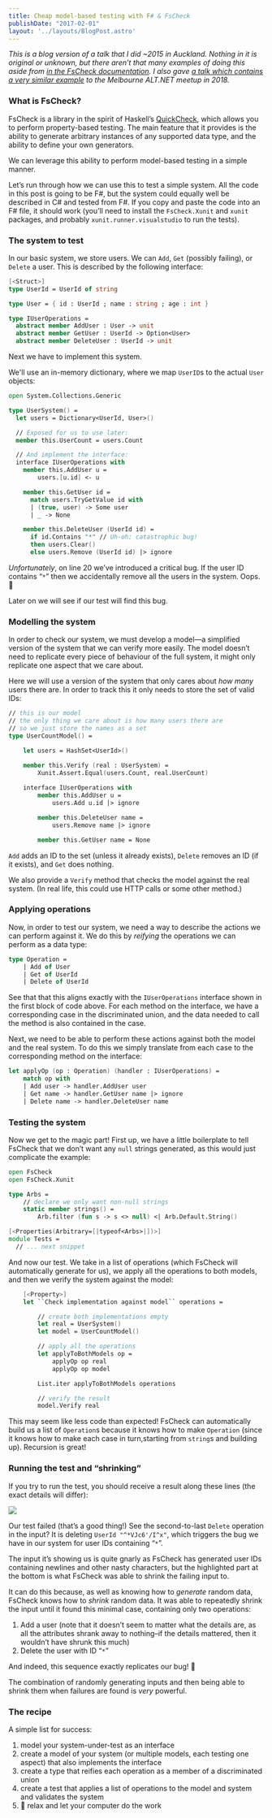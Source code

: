 ```yaml
---
title: Cheap model-based testing with F# & FsCheck
publishDate: "2017-02-01"
layout: '../layouts/BlogPost.astro'
---
```


*This is a blog version of a talk that I did ~2015 in Auckland. Nothing in it is original or unknown, but there aren’t that many examples of doing this aside from [in the FsCheck documentation](https://fscheck.github.io/FsCheck/StatefulTesting.html). I also gave [a talk which contains a very similar example](https://www.youtube.com/watch?v=8oALNLdyOyM) to the Melbourne ALT.NET meetup in 2018.*

### What is FsCheck?

FsCheck is a library in the spirit of Haskell’s [QuickCheck](https://en.wikipedia.org/wiki/QuickCheck), which allows you to perform property-based testing. The main feature that it provides is the ability to generate arbitrary instances of any supported data type, and the ability to define your own generators.

We can leverage this ability to perform model-based testing in a simple manner.

Let’s run through how we can use this to test a simple system. All the code in this post is going to be F#, but the system could equally well be described in C# and tested from F#. If you copy and paste the code into an F# file, it should work (you’ll need to install the `FsCheck.Xunit` and `xunit` packages, and probably `xunit.runner.visualstudio` to run the tests).

### The system to test

In our basic system, we store users. We can `Add`, `Get` (possibly failing), or `Delete` a user. This is described by the following interface:

```fsharp
[<Struct>]
type UserId = UserId of string

type User = { id : UserId ; name : string ; age : int }

type IUserOperations =
  abstract member AddUser : User -> unit
  abstract member GetUser : UserId -> Option<User>
  abstract member DeleteUser : UserId -> unit
```

Next we have to implement this system.

We'll use an in-memory dictionary, where we map `UserID`s to the actual `User` objects:

```fsharp
open System.Collections.Generic

type UserSystem() = 
  let users = Dictionary<UserId, User>()

  // Exposed for us to use later:
  member this.UserCount = users.Count

  // And implement the interface:
  interface IUserOperations with
    member this.AddUser u =
        users.[u.id] <- u

    member this.GetUser id =
      match users.TryGetValue id with
      | (true, user) -> Some user
      | _ -> None

    member this.DeleteUser (UserId id) =
      if id.Contains "*" // Uh-oh: catastrophic bug!
      then users.Clear()
      else users.Remove (UserId id) |> ignore
```

*Unfortunately*, on line 20 we’ve introduced a critical bug. If the user ID contains “`*`” then we accidentally remove all the users in the system. Oops. 🤦

Later on we will see if our test will find this bug.

### Modelling the system

In order to check our system, we must develop a model—a simplified version of the system that we can verify more easily. The model doesn’t need to replicate every piece of behaviour of the full system, it might only replicate one aspect that we care about.

Here we will use a version of the system that only cares about *how many* users there are. In order to track this it only needs to store the set of valid IDs:

```fsharp
// this is our model
// the only thing we care about is how many users there are
// so we just store the names as a set
type UserCountModel() =

    let users = HashSet<UserId>()

    member this.Verify (real : UserSystem) =
        Xunit.Assert.Equal(users.Count, real.UserCount)
        
    interface IUserOperations with
        member this.AddUser u = 
            users.Add u.id |> ignore

        member this.DeleteUser name =
            users.Remove name |> ignore

        member this.GetUser name = None
```

`Add` adds an ID to the set (unless it already exists), `Delete` removes an ID (if it exists), and `Get` does nothing.

We also provide a `Verify` method that checks the model against the real system. (In real life, this could use HTTP calls or some other method.)

### Applying operations

Now, in order to test our system, we need a way to describe the actions we can perform against it. We do this by *reifying* the operations we can perform as a data type:

```fsharp
type Operation =
    | Add of User
    | Get of UserId
    | Delete of UserId
```

See that that this aligns exactly with the `IUserOperations` interface shown in the first block of code above. For each method on the interface, we have a corresponding case in the discriminated union, and the data needed to call the method is also contained in the case.

Next, we need to be able to perform these actions against both the model and the real system. To do this we simply translate from each case to the corresponding method on the interface:

```fsharp
let applyOp (op : Operation) (handler : IUserOperations) =
    match op with
    | Add user -> handler.AddUser user
    | Get name -> handler.GetUser name |> ignore
    | Delete name -> handler.DeleteUser name
```

### Testing the system

Now we get to the magic part! First up, we have a little boilerplate to tell FsCheck that we don’t want any `null` strings generated, as this would just complicate the example:

```fsharp
open FsCheck
open FsCheck.Xunit

type Arbs = 
    // declare we only want non-null strings
    static member strings() =
        Arb.filter (fun s -> s <> null) <| Arb.Default.String()

[<Properties(Arbitrary=[|typeof<Arbs>|])>]
module Tests =
  // ... next snippet
```

And now our test. We take in a list of operations (which FsCheck will automatically generate for us), we apply all the operations to both models, and then we verify the system against the model:

```fsharp
    [<Property>]
    let ``Check implementation against model`` operations =

        // create both implementations empty
        let real = UserSystem()
        let model = UserCountModel()

        // apply all the operations
        let applyToBothModels op =
            applyOp op real
            applyOp op model

        List.iter applyToBothModels operations

        // verify the result
        model.Verify real
```

This may seem like less code than expected! FsCheck can automatically build us a list of `Operation`s because it knows how to make `Operation` (since it knows how to make each case in turn,starting from `string`s and building up). Recursion is great!

### Running the test and “shrinking”

If you try to run the test, you should receive a result along these lines (the exact details will differ):

![](/content/images/2017/02/shrunk.PNG)

Our test failed (that’s a good thing!) See the second-to-last `Delete` operation in the input? It is deleting `UserId "^*VJc6'/I^x"`, which triggers the bug we have in our system for user IDs containing “`*`”.

The input it’s showing us is quite gnarly as FsCheck has generated user IDs containing newlines and other nasty characters, but the highlighted part at the bottom is what FsCheck was able to shrink the failing input to.

It can do this because, as well as knowing how to *generate* random data, FsCheck knows how to *shrink* random data. It was able to repeatedly shrink the input until it found this minimal case, containing only two operations:

1. Add a user (note that it doesn’t seem to matter what the details are, as all the attributes shrank away to nothing–if the details mattered, then it wouldn’t have shrunk this much)
2. Delete the user with ID “`*`”

And indeed, this sequence exactly replicates our bug! 🎉 

The combination of randomly generating inputs and then being able to shrink them when failures are found is *very* powerful.

### The recipe

A simple list for success:

1. model your system-under-test as an interface
2. create a model of your system (or multiple models, each testing one aspect) that also implements the interface
3. create a type that reifies each operation as a member of a discriminated union
4. create a test that applies a list of operations to the model and system and validates the system
5. 💅 relax and let your computer do the work
